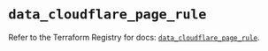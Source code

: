 # `data_cloudflare_page_rule`

Refer to the Terraform Registry for docs: [`data_cloudflare_page_rule`](https://registry.terraform.io/providers/cloudflare/cloudflare/5.2.0/docs/data-sources/page_rule).
